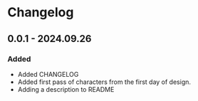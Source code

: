 # Changelog

## 0.0.1 - 2024.09.26

### Added
 - Added CHANGELOG
 - Added first pass of characters from the first day of design.
 - Adding a description to README